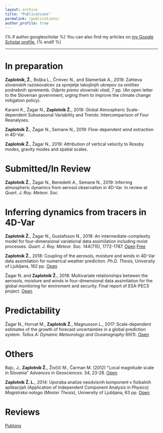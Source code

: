 ```yaml
---
layout: archive
title: "Publications"
permalink: /publications/
author_profile: true
---
```


{% if author.googlescholar %}
  You can also find my articles on <u><a href="{{author.googlescholar}}">my Google Scholar profile</a>.</u>
{% endif %}

---


In preparation
======

<b>Zaplotnik, Ž.</b>, Boljka L., Črnivec N., and Slameršak A., 2019: Zahteva slovenskih raziskovalcev za sprejetje takojšnjih ukrepov za omilitev podnebnih sprememb. <i>Odprto pismo slovenski vladi</i>, 7 pp. (An open letter to the Slovenian government, urging them to improve the climate change mitigation policy).

Karami K., Žagar N., <b>Zaplotnik Ž.</b>, 2019: Global Atmospheric Scale-dependent Subseasonal Variability and Trends: Intercomparison of Four Reanalyses.

<b>Zaplotnik Ž.</b>, Žagar N., Semane N., 2019: Flow-dependent wind extraction in 4D-Var.

<b>Zaplotnik Ž.</b>, Žagar N., 2019: Attribution of vertical velocity to Rossby modes, gravity modes and spatial scales.

Submitted/In Review
======

<b>Zaplotnik Ž.</b>, Žagar N., Benedetti A., Semane N., 2019: Inferring atmospheric dynamics from aerosol observation in 4D-Var. In review at <i>Quart. J. Roy. Meteor. Soc.</i>

Inferring dynamics from tracers in 4D-Var
======

<b>Zaplotnik Ž.</b>, Žagar N., Gustafsson N., 2018: An intermediate-complexity model for four-dimensional variational data assimilation including moist processes. <i>Quart. J. Roy. Meteor. Soc.</i> 144(715), 1772-1787. [Open](https://rmets.onlinelibrary.wiley.com/doi/10.1002/qj.3338)  [Free](https://repozitorij.uni-lj.si/Dokument.php?id=116382&lang=slv)

<b>Zaplotnik Ž.</b>, 2018: Coupling of the aerosols, moisture and winds in 4D-Var data assimilation for numerical weather prediction. <i>Ph.D. Thesis</i>, University of Ljubljana, 162 pp. [Open](https://repozitorij.uni-lj.si/Dokument.php?id=114883&lang=slv)

Žagar N. and <b>Zaplotnik Ž.</b>, 2018: Multivariate relationships between the aerosols, moisture and winds in four-dimensional data assimilation for the global monitoring for enviroment and security. Final report of ESA-PECS project. [Open](https://www.fmf.uni-lj.si/~zagarn/downloads/FinalReport_Contract_no_4000106730.pdf)

Predictability
======

Žagar N., Horvat M., <b>Zaplotnik Ž.</b>, Magnusson L., 2017: Scale-dependent estimates of the growth of forecast uncertainties in a global prediction system. <i>Tellus A: Dynamic Meteorology and Oceanography</i> 69(1). [Open](https://www.tandfonline.com/doi/full/10.1080/16000870.2017.1287492)

Others
======

Bajc, J., <b>Zaplotnik Ž.</b>, Živčič M., Čarman M. (2012) "Local magnitude scale in Slovenia" <i>Advances in Geosciences</i>. 34, 23-28. [Open](https://www.adv-geosci.net/34/23/2013/)

<b>Zaplotnik Ž. L.</b>, 2014: Uporaba analize neodvisnih komponent v fizikalnih aplikacijah (Application of Independent Component Analysis in Physics) <i>Magistrska naloga (Master Thesis)</i>, University of Ljubljana, 63 pp. [Open](https://repozitorij.uni-lj.si/Dokument.php?id=106242&lang=slv)

Reviews
======

[Publons](https://publons.com/researcher/3135134/ziga-zaplotnik/)

